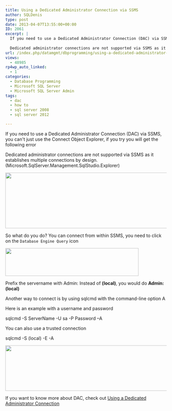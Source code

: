 ```yaml
---
title: Using a Dedicated Administrator Connection via SSMS
author: SQLDenis
type: post
date: 2013-04-07T13:55:00+00:00
ID: 2061
excerpt: |
  If you need to use a Dedicated Administrator Connection (DAC) via SSMS, you can't just use the Connect Object Explorer, if you try you will get the following error
  
  Dedicated administrator connections are not supported via SSMS as it establishes multi&hellip;
url: /index.php/datamgmt/dbprogramming/using-a-dedicated-administrator-connection/
views:
  - 48985
rp4wp_auto_linked:
  - 1
categories:
  - Database Programming
  - Microsoft SQL Server
  - Microsoft SQL Server Admin
tags:
  - dac
  - how to
  - sql server 2008
  - sql server 2012

---
```

If you need to use a Dedicated Administrator Connection (DAC) via SSMS, you can't just use the Connect Object Explorer, if you try you will get the following error

Dedicated administrator connections are not supported via SSMS as it establishes multiple connections by design. (Microsoft.SqlServer.Management.SqlStudio.Explorer)

<div class="image_block">
  <a href="https://lessthandot.z19.web.core.windows.net/wp-content/uploads/blogs/DataMgmt/Denis/SQL2013/Dac.PNG?mtime=1365341742"><img alt="" src="https://lessthandot.z19.web.core.windows.net/wp-content/uploads/blogs/DataMgmt/Denis/SQL2013/Dac.PNG?mtime=1365341742" width="619" height="174" /></a>
</div>

So what do you do? You can connect from within SSMS, you need to click on the `Database Engine Query` icon

<div class="image_block">
  <a href="https://lessthandot.z19.web.core.windows.net/wp-content/uploads/blogs/DataMgmt/Denis/SQL2013/Dac2.PNG?mtime=1365342094"><img alt="" src="https://lessthandot.z19.web.core.windows.net/wp-content/uploads/blogs/DataMgmt/Denis/SQL2013/Dac2.PNG?mtime=1365342094" width="416" height="87" /></a>
</div>

Prefix the servername with Admin: Instead of **(local)**, you would do **Admin:(local)**

Another way to connect is by using sqlcmd with the command-line option A
  
Here is an example with a username and password

sqlcmd -S ServerName -U sa -P Password –A

You can also use a trusted connection

sqlcmd -S (local) -E -A

<div class="image_block">
  <a href="https://lessthandot.z19.web.core.windows.net/wp-content/uploads/blogs/DataMgmt/Denis/SQL2013/dac3.PNG?mtime=1365343123"><img alt="" src="https://lessthandot.z19.web.core.windows.net/wp-content/uploads/blogs/DataMgmt/Denis/SQL2013/dac3.PNG?mtime=1365343123" width="671" height="142" /></a>
</div>

If you want to know more about DAC, check out [Using a Dedicated Administrator Connection][1]

 [1]: http://msdn.microsoft.com/en-us/library/ms189595(v=sql.110).aspx